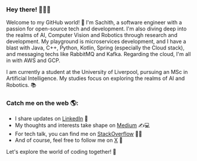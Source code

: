 ### Hey there! 👋🧑‍💻

Welcome to my GitHub world! 🚀 I'm Sachith, a software engineer with a passion for open-source tech and development. I'm also diving deep into the realms of AI, Computer Vision and Robotics through research and development. My playground is microservices development, and I have a blast with Java, C++, Python, Kotlin, Spring (especially the Cloud stack), and messaging techs like RabbitMQ and Kafka. Regarding the cloud, I'm all in with AWS and GCP.

I am currently a student at the University of Liverpool, pursuing an MSc in Artificial Intelligence. My studies focus on exploring the realms of AI and Robotics. 📚

### Catch me on the web 🌎:

- I share updates on [LinkedIn](https://www.linkedin.com/in/sachithdickwella/) 👦
- My thoughts and interests take shape on [Medium](https://medium.com/@sachith.prasanna90) ✍️💻
- For tech talk, you can find me on [StackOverflow](https://stackoverflow.com/users/2028671/sachith-dickwella) 🧑‍🤝‍
- And of course, feel free to follow me on [X](https://twitter.com/sachithpd) 🙊

Let's explore the world of coding together! 🌟
  
